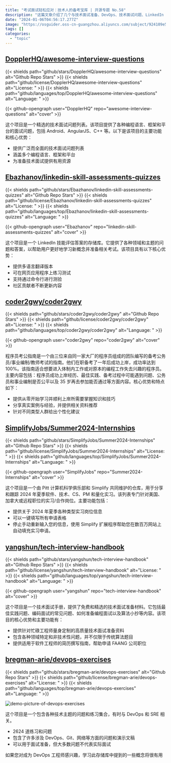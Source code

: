```yaml
---
title: "考试面试轻松应对：技术人的备考宝库 | 开源专题 No.58"
description: "这篇文章介绍了几个与技术面试准备、DevOps、技术面试问题、LinkedIn 技能评估、暑期实习、备考公务员考试等相关的项目和仓库。这些项目和仓库提供了各种面试准备材料、问题和练习集合、面试问题列表、技能评估答案、实习信息和备考指南等。这些资源的核心优势和特点包括提供高质量的准备材料、广泛的问题列表、多语言支持、实习信息的集合和个性化建议等。"
date: "2024-01-06T04:56:17.277Z"
image: "https://osguider.oss-cn-guangzhou.aliyuncs.com/subject/924109e548bcae24875b764b1e56bb11.png"
tags: []
categories:
  - "topic"
---
```


## [DopplerHQ/awesome-interview-questions](https://github.com/DopplerHQ/awesome-interview-questions)

{{< shields path="github/stars/DopplerHQ/awesome-interview-questions" alt="Github Repo Stars" >}} {{< shields path="github/license/DopplerHQ/awesome-interview-questions" alt="License: " >}} {{< shields path="github/languages/top/DopplerHQ/awesome-interview-questions" alt="Language: " >}}

{{< github-opengraph user="DopplerHQ" repo="awesome-interview-questions" alt="cover" >}}

这个项目是一个精选的技术面试问题列表。该项目提供了各种编程语言、框架和平台的面试问题，包括 Android、AngularJS、C++ 等。以下是该项目的主要功能和核心优势：

- 提供广泛而全面的技术面试问题列表
- 涵盖多个编程语言、框架和平台
- 为准备技术面试提供有用资源
  
## [Ebazhanov/linkedin-skill-assessments-quizzes](https://github.com/Ebazhanov/linkedin-skill-assessments-quizzes)

{{< shields path="github/stars/Ebazhanov/linkedin-skill-assessments-quizzes" alt="Github Repo Stars" >}} {{< shields path="github/license/Ebazhanov/linkedin-skill-assessments-quizzes" alt="License: " >}} {{< shields path="github/languages/top/Ebazhanov/linkedin-skill-assessments-quizzes" alt="Language: " >}}

{{< github-opengraph user="Ebazhanov" repo="linkedin-skill-assessments-quizzes" alt="cover" >}}

这个项目是一个 LinkedIn 技能评估答案的存储库。它提供了各种领域和主题的问题和答案，以帮助用户更好地学习新概念并准备相关考试。该项目具有以下核心优势：

- 提供多语言翻译版本
- 可在网页应用程序上练习测试
- 支持通过命令行进行测验
- 社区贡献者不断更新内容
  
## [coder2gwy/coder2gwy](https://github.com/coder2gwy/coder2gwy)

{{< shields path="github/stars/coder2gwy/coder2gwy" alt="Github Repo Stars" >}} {{< shields path="github/license/coder2gwy/coder2gwy" alt="License: " >}} {{< shields path="github/languages/top/coder2gwy/coder2gwy" alt="Language: " >}}

{{< github-opengraph user="coder2gwy" repo="coder2gwy" alt="cover" >}}

程序员考公指南是一个由三位来自同一家大厂的程序员组成的团队编写的备考公务员/事业编制/教师考试的指南。他们在职备考了一年后成功上岸，成功率达到 100%。该指南适合想要进入体制内工作或对原本的编程工作失去兴趣的程序员。主要内容包括：程序员成功上岸经历、最佳实践、备考过程中可能遇到问题、公务员和事业编制是否公平以及 35 岁再去参加能否通过等方面内容。核心优势和特点如下：

- 提供从零开始学习并顺利上岸所需要掌握知识和技巧
- 分享真实案例与经验，并提供相关资料推荐
- 针对不同类型人群给出个性化建议
  
## [SimplifyJobs/Summer2024-Internships](https://github.com/SimplifyJobs/Summer2024-Internships)

{{< shields path="github/stars/SimplifyJobs/Summer2024-Internships" alt="Github Repo Stars" >}} {{< shields path="github/license/SimplifyJobs/Summer2024-Internships" alt="License: " >}} {{< shields path="github/languages/top/SimplifyJobs/Summer2024-Internships" alt="Language: " >}}

{{< github-opengraph user="SimplifyJobs" repo="Summer2024-Internships" alt="cover" >}}

这个项目是一个由 Pitt 计算机科学俱乐部和 Simplify 共同维护的仓库，用于分享和跟踪 2024 年夏季软件、技术、CS、PM 和量化实习。该列表专门针对美国、加拿大或远程职位的实习/合作岗位。主要功能包括：

- 提供关于 2024 年夏季各种类型实习岗位信息
- 可以一键填写所有申请表格
- 停止手动重新输入您的信息，使用 Simplify 扩展程序帮助您在数百万网站上自动填充实习申请。
  
## [yangshun/tech-interview-handbook](https://github.com/yangshun/tech-interview-handbook)

{{< shields path="github/stars/yangshun/tech-interview-handbook" alt="Github Repo Stars" >}} {{< shields path="github/license/yangshun/tech-interview-handbook" alt="License: " >}} {{< shields path="github/languages/top/yangshun/tech-interview-handbook" alt="Language: " >}}

{{< github-opengraph user="yangshun" repo="tech-interview-handbook" alt="cover" >}}

这个项目是一个技术面试手册，提供了免费和精选的技术面试准备材料。它包括最佳实践问题、编码面试的常见问题、如何准备编程面试以及算法小抄等内容。该项目的核心优势和主要功能有：

- 提供针对忙碌工程师量身定制的高质量技术面试准备资料
- 包含各种领域特定和非技术性问题，并不仅限于传统算法题目
- 提供适用于软件工程师的简历撰写指南，帮助申请 FAANG 公司职位
  
## [bregman-arie/devops-exercises](https://github.com/bregman-arie/devops-exercises)

{{< shields path="github/stars/bregman-arie/devops-exercises" alt="Github Repo Stars" >}} {{< shields path="github/license/bregman-arie/devops-exercises" alt="License: " >}} {{< shields path="github/languages/top/bregman-arie/devops-exercises" alt="Language: " >}}

![demo-picture-of-devops-exercises](https://picgo-daily.oss-cn-guangzhou.aliyuncs.com/picgo-daily/2023/8db031400be8cdbb849125961da04eba.png)

这个项目是一个包含各种技术主题的问题和练习集合，有时与 DevOps 和 SRE 相关。

- 2624 道练习和问题
- 包含了许多涉及 DevOps、Git、网络等方面的问题和演示文稿
- 可以用于面试准备，但大多数问题不代表实际面试

如果您对成为 DevOps 工程师感兴趣，学习此存储库中提到的一些概念将很有用
  
